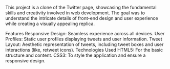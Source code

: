 This project is a clone of the Twitter page, showcasing the fundamental skills and creativity involved in web development. The goal was to understand the intricate details of front-end design and user experience while creating a visually appealing replica.

Features
Responsive Design: Seamless experience across all devices.
User Profiles: Static user profiles displaying tweets and user information.
Tweet Layout: Aesthetic representation of tweets, including tweet boxes and user interactions (like, retweet icons).
Technologies Used
HTML5: For the basic structure and content.
CSS3: To style the application and ensure a responsive design.
